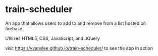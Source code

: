 # train-scheduler

An app that allows users to add to and remove from a list hosted on firebase.

Utilizes HTML5, CSS, JavaScript, and JQuery

visit https://vvanslee.github.io/train-scheduler/ to see the app in action